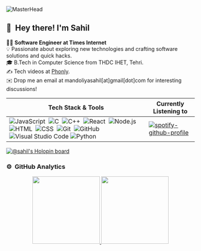 ![MasterHead](https://user-images.githubusercontent.com/10498744/210012254-234538ff-d198-48aa-8964-37e6fd45d227.gif)

## 👋 &nbsp;Hey there! I'm Sahil

👨‍💻 **Software Engineer at Times Internet**  
💡 Passionate about exploring new technologies and crafting software solutions and quick hacks.  
🎓 B.Tech in Computer Science from THDC IHET, Tehri.  
✍️ Tech videos at [Phonly](https://youtube.com/phonly).  
✉️ Drop me an email at mandoliyasahil[at]gmail[dot]com for interesting discussions!



Tech Stack & Tools             | Currently Listening to
------------------------------ | ------------------------------------------------------------
![JavaScript](https://img.shields.io/badge/-JavaScript-05122A?style=flat&logo=javascript)&nbsp; ![C](https://img.shields.io/badge/-C-05122A?style=flat&logo=C&logoColor=A8B9CC)&nbsp; ![C++](https://img.shields.io/badge/-C++-05122A?style=flat&logo=C%2B%2B&logoColor=00599C)&nbsp; ![React](https://img.shields.io/badge/-React-05122A?style=flat&logo=react)&nbsp; ![Node.js](https://img.shields.io/badge/-Node.js-05122A?style=flat&logo=node.js)&nbsp; ![HTML](https://img.shields.io/badge/-HTML-05122A?style=flat&logo=HTML5)&nbsp; ![CSS](https://img.shields.io/badge/-CSS-05122A?style=flat&logo=CSS3&logoColor=1572B6)&nbsp; ![Git](https://img.shields.io/badge/-Git-05122A?style=flat&logo=git)&nbsp; ![GitHub](https://img.shields.io/badge/-GitHub-05122A?style=flat&logo=github)&nbsp; ![Visual Studio Code](https://img.shields.io/badge/-Visual%20Studio%20Code-05122A?style=flat&logo=visual-studio-code&logoColor=007ACC) ![Python](https://img.shields.io/badge/-Python-05122A?style=flat&logo=python)&nbsp; | [![spotify-github-profile](https://spotify-github-profile.vercel.app/api/view?uid=31f2nx7hy6qwet3wmdmj7m7brlyy&cover_image=true&theme=default&show_offline=true&background_color=121212&interchange=true)](https://spotify-github-profile.vercel.app/api/view?uid=31f2nx7hy6qwet3wmdmj7m7brlyy&redirect=true)


[![@sahil's Holopin board](https://holopin.me/sahilmandoliya)](https://holopin.io/@sahilmandoliya)

### ⚙️ &nbsp;GitHub Analytics

<p align="center">
<a href="https://github.com/sahilmandoliya">
  <img height="180em" src="https://github-readme-stats-eight-theta.vercel.app/api?username=sahilmandoliya&show_icons=true&theme=algolia&include_all_commits=true&count_private=true"/>
  <img height="180em" src="https://github-readme-stats-eight-theta.vercel.app/api/top-langs/?username=sahilmandoliya&layout=compact&langs_count=8&theme=algolia"/>
</a>
</p>
